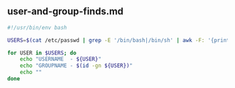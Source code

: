 ## user-and-group-finds.md

```bash
#!/usr/bin/env bash

USERS=$(cat /etc/passwd | grep -E '/bin/bash|/bin/sh' | awk -F: '{print $1}')

for USER in $USERS; do
    echo "USERNAME  - ${USER}"
    echo "GROUPNAME - $(id -gn ${USER})"
    echo ""
done

```
